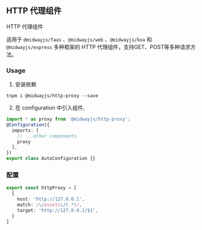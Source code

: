 ## HTTP 代理组件

HTTP 代理组件

适用于 `@midwayjs/faas` 、`@midwayjs/web` 、`@midwayjs/koa` 和 `@midwayjs/express` 多种框架的 HTTP 代理组件，支持GET、POST等多种请求方法。

### Usage

1. 安装依赖
```shell
tnpm i @midwayjs/http-proxy --save
```
2. 在 configuration 中引入组件,
```ts
import * as proxy from '@midwayjs/http-proxy';
@Configuration({
  imports: [
    // ...other components
    proxy
  ],
})
export class AutoConfiguration {}
```

### 配置

```ts
export const httpProxy = [
  {
    host: 'http://127.0.0.1',
    match: /\/assets\/(.*)/,
    target: 'http://127.0.0.1/$1',
  }
]
```